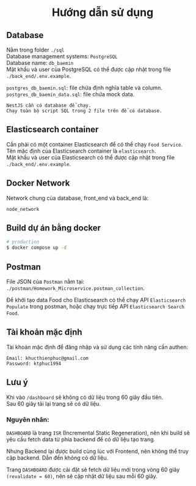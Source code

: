 <h1 align="center">
  Hướng dẫn sử dụng
</h1>

## Database

Nằm trong folder `./sql`  
Database management systems: `PostgreSQL`  
Database name: `db_baemin`  
Mật khẩu và user của PostgreSQL có thể được cập nhật trong file `./back_end/.env.example`.

`postgres_db_baemin.sql`: file chứa định nghĩa table và column.  
`postgres_db_baemin_data.sql`: file chứa mock data.

```
NestJS cần có database để chạy.
Chạy toàn bộ script SQL trong 2 file trên để có database.
```

## Elasticsearch container

Cần phải có một container Elasticsearch để có thể chạy `Food Service`.  
Tên mặc định của Elasticsearch container là `elasticsearch`.  
Mật khẩu và user của Elasticsearch có thể được cập nhật trong file `./back_end/.env.example`.

## Docker Network

Network chung của database, front_end và back_end là:

```
node_network
```

## Build dự án bằng docker

```bash
# production
$ docker compose up -d
```

## Postman

File JSON của `Postman` nằm tại: `./postman/Homework_Microservice.postman_collection`.

Để khởi tạo data Food cho Elasticsearch có thể chạy API `Elasticsearch Populate` trong postman, hoặc chạy trực tiếp API `Elasticsearch Search Food`.

## Tài khoản mặc định

Tài khoản mặc định để đăng nhập và sử dụng các tính năng cần authen:

```
Email: khucthienphuc@gmail.com
Password: ktphuc1994
```

## Lưu ý

Khi vào `/dashboard` sẽ không có dữ liệu trong 60 giây đầu tiên.  
Sau 60 giây tải lại trang sẽ có dữ liệu.

### **Nguyên nhân:**

`DASHBOARD` là trang `ISR` (Incremental Static Regeneration), nên khi build sẽ yêu cầu fetch data từ phía backend để có dữ liệu tạo trang.

Nhưng Backend lại được build cùng lúc với Frontend, nên không thể truy cập backend. Dẫn đến không có dữ liệu.

Trang `DASHBOARD` được cài đặt sẽ fetch dữ liệu mới trong vòng 60 giây `(revalidate = 60)`, nên sẽ cập nhật dữ liệu sau mỗi 60 giây.
